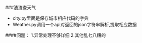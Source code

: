 ###渣渣查天气

+ city.py里面是保存城市相应代码的字典
+ Weather.py调用一个api对返回的json字符串解析,提取相应数据





####问题：
1.异常处理不够详细
2.其他乱七八糟的